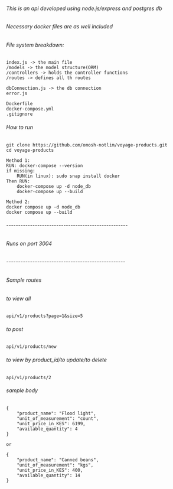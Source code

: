 ###### This is an api developed using node.js/express and postgres db 
###### Necessary docker files are as well included


###### File system breakdown:
    index.js -> the main file
    /models -> the model structure(ORM)
    /controllers -> holds the controller functions
    /routes -> defines all th routes

    dbConnection.js -> the db connection
    error.js

    Dockerfile
    docker-compose.yml
    .gitignore


###### How to run
    git clone https://github.com/omosh-notlim/voyage-products.git
    cd voyage-products

    Method 1:
    RUN: docker-compose --version
    if missing:
        RUN(in linux): sudo snap install docker
    Then RUN:
        docker-compose up -d node_db
        docker-compose up --build
    
    Method 2:
    docker compose up -d node_db
    docker compose up --build


###### ---------------------------------------------------
###### Runs on port 3004



###### --------------------------------------------------
###### Sample routes

###### to view all   
    api/v1/products?page=1&size=5

###### to post        
    api/v1/products/new

###### to view by product_id/to update/to delete
    api/v1/products/2


###### sample body
    {
        "product_name": "Flood light",
        "unit_of_measurement": "count",
        "unit_price_in_KES": 6199,
        "available_quantity": 4
    }

    or

    {
        "product_name": "Canned beans",
        "unit_of_measurement": "kgs",
        "unit_price_in_KES": 400,
        "available_quantity": 14
    }